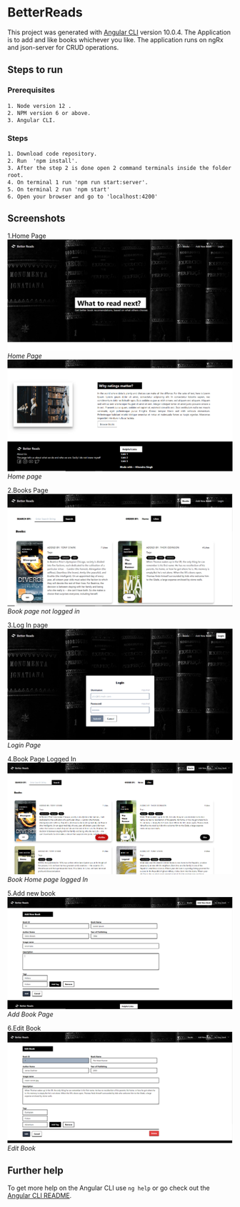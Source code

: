 # BetterReads

This project was generated with [Angular CLI](https://github.com/angular/angular-cli) version 10.0.4. The Application is to add and like books whichever you like. The application runs on ngRx and json-server for CRUD operations.

## Steps to run
  ### Prerequisites
    1. Node version 12 .
    2. NPM version 6 or above.
    3. Angular CLI.
  ### Steps
    1. Download code repository.
    2. Run  'npm install'.
    3. After the step 2 is done open 2 command terminals inside the folder root.
    4. On terminal 1 run 'npm run start:server'.
    5. On terminal 2 run 'npm start'
    6. Open your browser and go to 'localhost:4200'
    
## Screenshots

1.Home Page
![home page](src/assets/screenshots/home1.PNG)
*Home Page*
![homepage2](src/assets/screenshots/home2.PNG)
*Home page*

2.Books Page
![book page](src/assets/screenshots/book-page.PNG)
*Book page not logged in*

3.Log In page
![log in page](src/assets/screenshots/login.PNG)
*Login Page*

4.Book Page Logged In
![book logged in](src/assets/screenshots/book-logged.PNG)
*Book Home page logged In*

5.Add new book
![add book](src/assets/screenshots/add-book.PNG)
*Add Book Page*

6.Edit Book
![edit book](src/assets/screenshots/edit-book.PNG)
*Edit Book*



## Further help

To get more help on the Angular CLI use `ng help` or go check out the [Angular CLI README](https://github.com/angular/angular-cli/blob/master/README.md).

